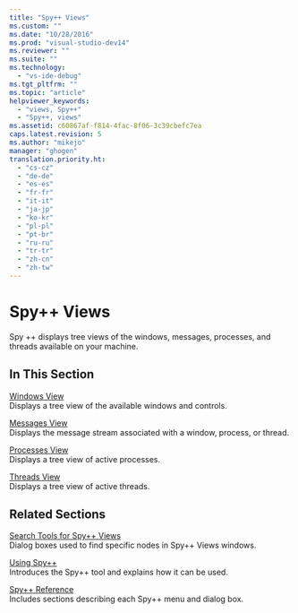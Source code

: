 ```yaml
---
title: "Spy++ Views"
ms.custom: ""
ms.date: "10/28/2016"
ms.prod: "visual-studio-dev14"
ms.reviewer: ""
ms.suite: ""
ms.technology: 
  - "vs-ide-debug"
ms.tgt_pltfrm: ""
ms.topic: "article"
helpviewer_keywords: 
  - "views, Spy++"
  - "Spy++, views"
ms.assetid: c60867af-f814-4fac-8f06-3c39cbefc7ea
caps.latest.revision: 5
ms.author: "mikejo"
manager: "ghogen"
translation.priority.ht: 
  - "cs-cz"
  - "de-de"
  - "es-es"
  - "fr-fr"
  - "it-it"
  - "ja-jp"
  - "ko-kr"
  - "pl-pl"
  - "pt-br"
  - "ru-ru"
  - "tr-tr"
  - "zh-cn"
  - "zh-tw"
---
```

# Spy++ Views
Spy ++ displays tree views of the windows, messages, processes, and threads available on your machine.  
  
## In This Section  
 [Windows View](../debugger/windows-view.md)  
 Displays a tree view of the available windows and controls.  
  
 [Messages View](../debugger/messages-view.md)  
 Displays the message stream associated with a window, process, or thread.  
  
 [Processes View](../debugger/processes-view.md)  
 Displays a tree view of active processes.  
  
 [Threads View](../debugger/threads-view.md)  
 Displays a tree view of active threads.  
  
## Related Sections  
 [Search Tools for Spy++ Views](../debugger/search-tools-for-spy-increment-views.md)  
 Dialog boxes used to find specific nodes in Spy++ Views windows.  
  
 [Using Spy++](../debugger/using-spy-increment.md)  
 Introduces the Spy++ tool and explains how it can be used.  
  
 [Spy++ Reference](../debugger/spy-increment-reference.md)  
 Includes sections describing each Spy++ menu and dialog box.